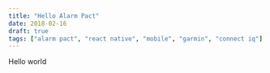 ```yaml
---
title: "Hello Alarm Pact"
date: 2018-02-16
draft: true
tags: ["alarm pact", "react native", "mobile", "garmin", "connect iq"]
---
```


Hello world
